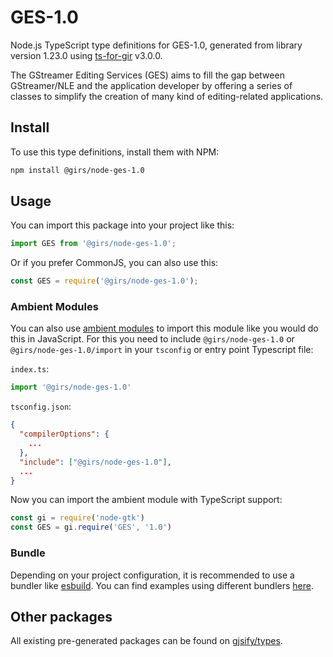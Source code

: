 
# GES-1.0

Node.js TypeScript type definitions for GES-1.0, generated from library version 1.23.0 using [ts-for-gir](https://github.com/gjsify/ts-for-gir) v3.0.0.

The GStreamer Editing Services (GES) aims to fill the gap between GStreamer/NLE and the application developer by offering a series of classes to simplify the creation of many kind of editing-related applications.

## Install

To use this type definitions, install them with NPM:
```bash
npm install @girs/node-ges-1.0
```

## Usage

You can import this package into your project like this:
```ts
import GES from '@girs/node-ges-1.0';
```

Or if you prefer CommonJS, you can also use this:
```ts
const GES = require('@girs/node-ges-1.0');
```

### Ambient Modules

You can also use [ambient modules](https://github.com/gjsify/ts-for-gir/tree/main/packages/cli#ambient-modules) to import this module like you would do this in JavaScript.
For this you need to include `@girs/node-ges-1.0` or `@girs/node-ges-1.0/import` in your `tsconfig` or entry point Typescript file:

`index.ts`:
```ts
import '@girs/node-ges-1.0'
```

`tsconfig.json`:
```json
{
  "compilerOptions": {
    ...
  },
  "include": ["@girs/node-ges-1.0"],
  ...
}
```

Now you can import the ambient module with TypeScript support: 

```ts
const gi = require('node-gtk')
const GES = gi.require('GES', '1.0')
```


### Bundle

Depending on your project configuration, it is recommended to use a bundler like [esbuild](https://esbuild.github.io/). You can find examples using different bundlers [here](https://github.com/gjsify/ts-for-gir/tree/main/examples).

## Other packages

All existing pre-generated packages can be found on [gjsify/types](https://github.com/gjsify/types).

